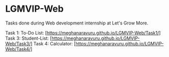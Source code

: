 # LGMVIP-Web
Tasks done during Web development internship at Let's Grow More.

Task 1: To-Do List: [https://meghanaravuru.github.io/LGMVIP-Web/Task1/]
Task 3: Student-List: [https://meghanaravuru.github.io/LGMVIP-Web/Task3/]
Task 4: Calculator: [https://meghanaravuru.github.io/LGMVIP-Web/Task4/]
